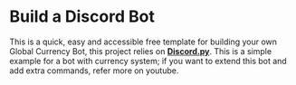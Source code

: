 Build a Discord Bot
=========================

This is a quick, easy and accessible free template for building your own Global Currency Bot, this project relies on **[Discord.py](https://github.com/Rapptz/discord.py)**. This is a simple example for a bot with currency system; if you want to extend this bot and add extra commands, refer more on youtube.
